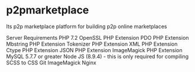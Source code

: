 # p2pmarketplace
Its p2p marketplace platform for building p2p online marketplaces

Server Requirements
PHP 7.2
OpenSSL PHP Extension
PDO PHP Extension
Mbstring PHP Extension
Tokenizer PHP Extension
XML PHP Extension
Ctype PHP Extension
JSON PHP Extension
ImageMagick PHP Extension
MySQL 5.7.7 or greater
Node JS (8.9.4) - this is only required for compiling SCSS to CSS
Git
ImageMagick
Nginx
